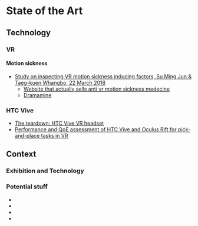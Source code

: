 # State of the Art

## Technology

### VR

#### Motion sickness

* [Study on inspecting VR motion sickness inducing factors, Su Ming Jun & Taeg-kuen Whangbo, 22 March 2018](http://ieeexplore.ieee.org/document/8320660/)
  * [Website that actually sells anti vr motion sickness medecine](http://virmo.nyc/)
  * [Dramamine](http://www.informationhospitaliere.com/medicament-10537-dramamine-50-mg-comprime-pellicule-quadrisecable.html)


### HTC Vive

* [The teardown: HTC Vive VR headset](https://ieeexplore.ieee.org/document/7765292/)
* [Performance and QoE assessment of HTC Vive and Oculus Rift for pick-and-place tasks in VR](https://ieeexplore.ieee.org/document/7965679/)

## Context

### Exhibition and Technology






### Potential stuff

* []()
* []()
* []()
* []()